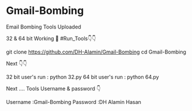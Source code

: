 # Gmail-Bombing
Email Bombing Tools Uploaded

32 & 64 bit Working 🤟
#Run_Tools👇👇

git clone https://github.com/DH-Alamin/Gmail-Bombing
cd Gmail-Bombing

Next 👇👇

32 bit user's run : python 32.py
64 bit user's run : python 64.py

Next .... Tools Username & password 👇

Username :Gmail-Bombing
Password :DH Alamin Hasan
